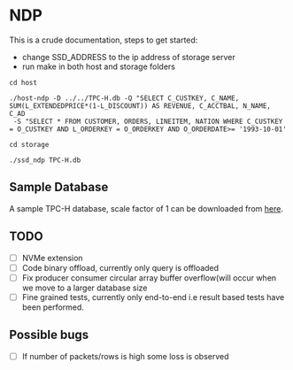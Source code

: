 # NDP

This is a crude documentation, steps to get started:
- change SSD_ADDRESS to the ip address of storage server
- run make in both host and storage folders

```
cd host

./host-ndp -D ../../TPC-H.db -Q "SELECT C_CUSTKEY, C_NAME, SUM(L_EXTENDEDPRICE*(1-L_DISCOUNT)) AS REVENUE, C_ACCTBAL, N_NAME, C_AD
 -S "SELECT * FROM CUSTOMER, ORDERS, LINEITEM, NATION WHERE C_CUSTKEY = O_CUSTKEY AND L_ORDERKEY = O_ORDERKEY AND O_ORDERDATE>= '1993-10-01'
```

```
cd storage

./ssd_ndp TPC-H.db
```

## Sample Database

A sample TPC-H database, scale factor of 1 can be downloaded from [here](https://drive.google.com/file/d/1AkKBnl2OuyouC7PrWDp6-CzjPg57x2ng/view?usp=sharing).

## TODO

- [ ] NVMe extension
- [ ] Code binary offload, currently only query is offloaded
- [ ] Fix producer consumer circular array buffer overflow(will occur when we move to a larger database size
- [ ] Fine grained tests, currently only end-to-end i.e result based tests have been performed.

## Possible bugs

- [ ] If number of packets/rows is high some loss is observed
